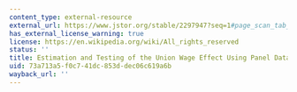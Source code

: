 ```yaml
---
content_type: external-resource
external_url: https://www.jstor.org/stable/2297947?seq=1#page_scan_tab_contents
has_external_license_warning: true
license: https://en.wikipedia.org/wiki/All_rights_reserved
status: ''
title: Estimation and Testing of the Union Wage Effect Using Panel Data
uid: 73a713a5-f0c7-41dc-853d-dec06c619a6b
wayback_url: ''
---
```

